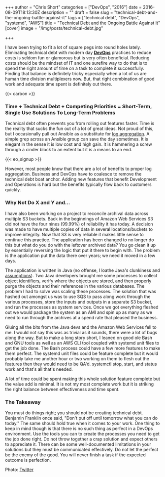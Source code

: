 +++
author = "Chris Short"
categories = ["DevOps", "2016"]
date = 2016-08-09T18:13:30Z
description = ""
draft = false
slug = "technical-debt-and-the-ongoing-battle-against-it"
tags = ["technical debt", "DevOps", "systemd", "AWS"]
title = "Technical Debt and the Ongoing Battle Against It"
[cover]
image = "/img/posts/technical-debt.jpg"

+++

I have been trying to fit a lot of square pegs into round holes lately. Eliminating technical debt with modern day [**DevOps**](https://devopsish.com/) practices to reduce costs is seldom fun or glamorous but is very often beneficial. Reducing costs should be the mindset of IT and one surefire way to do that is to spend the right amount of time on a task to complete it successfully. Finding that balance is definitely tricky especially when a lot of us are human time division multiplexers now. But, that right combination of good work and adequate time spent is definitely out there.

{{< carbon >}}

### Time + Technical Debt + Competing Priorities = Short-Term, Single Use Solutions To Long-Term Problems

Technical debt often prevents you from rolling out features faster. Time is the reality that sucks the fun out of a lot of great ideas. Not proud of this, but I occasionally pull out Ansible as a substitute for [log aggregation](http://www.devopsbookmarks.com/monitoring). A simple grep across an Ansible group can save the day sometimes. It is elegant in the sense it is low cost and high gain. It is hammering a screw through a cinder block to an extent but it is a means to an end.

{{< eo_signup >}}

However, most people know that there are a lot of benefits to proper log aggregation. Business and DevOps have to coalesce to remove the technical debt boat anchor. Adding new features that benefit Development and Operations is hard but the benefits typically flow back to customers quickly.

### Why Not Do X and Y and...

I have also been working on a project to reconcile archival data across multiple S3 buckets. Back in the beginnings of Amazon Web Services S3 did not have the four nines (99.99%) of reliability it has today. A decision was made to have multiple copies of data in several locations/buckets to improve integrity. Now that S3 is very reliable it makes little sense to continue this practice. The application has been changed to no longer do this but what do you do with the leftover archived data? You go clean it up by essentially reversing the logic that put it there to begin with. The problem is the application put the data there over years; we need it moved in a few days.

The application is written in Java (no offense, I loathe Java's clunkiness and [assumptions](/take-ownership-plant-your-flag/)). Two Java developers brought me some processes to collect object identifiers, verify where the objects are stored, and then properly purge the objects and their references in the various databases. The problem I had to solve was scaling these processes. The solution that was hashed out amongst us was to use SQS to pass along work through the various processes, store the inputs and outputs in a separate S3 bucket, and run the processes as system services. Once we got everything fleshed out we would package the system as an AMI and spin up as many as we need to run through the archives at a spend rate that pleased the business.

Gluing all the bits from the Java devs and the Amazon Web Services fell to me. I would not say this was as trivial as it sounds, there were a lot of bugs along the way. But to make a long story short, I leaned on good ole Bash and GNU tools as well as an AWS CLI tool coupled with systemd unit files to get the job done. The Bash process could have a few more features to make them perfect. The systemd unit files could be feature complete but it would probably take me another hour or two working on them to flesh out the features then they would need to be QA'd. systemctl stop, start, and status work and that's all that's needed.

A lot of time could be spent making this whole solution feature complete but the value add is minimal. It is not my most complete work but it is striking the right balance between effectiveness and time spent.

### The Takeaway

You must do things right; you should not be creating technical debt. Benjamin Franklin once said, "Don't put off until tomorrow what you can do today." The same should hold true when it comes to your work. One thing to keep in mind though is that there is no such thing as perfect in a DevOps environment. Use the tools you can to create the processes you need to get the job done right. Do not throw together a crap solution and expect others to appreciate it. There can be some well-documented limitations in your solutions but they must be communicated effectively. Do not let the perfect be the enemy of the good. You will never finish a task if the expected outcome is perfection.

Photo: [Twitter](https://twitter.com/Carnage4Life/status/585458646680670208)
